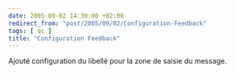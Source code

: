 ```yaml
---
date: 2005-09-02 14:30:00 +02:00
redirect_from: "post/2005/09/02/Configuration-Feedback"
tags: [ qc ]
title: "Configuration Feedback"
---
```


Ajouté configuration du libellé pour la zone de saisie du message.
